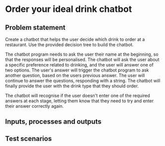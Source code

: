 # Order your ideal drink chatbot

## Problem statement

Create a chatbot that helps the user decide which drink to order at a restaurant. Use the provided decision tree to build the chatbot.

The chatbot program needs to ask the user their name at the beginning, so that the responses will be personalised. The chatbot will ask the user about a specific preference related to drinking, and the user will answer one of two options. The user's answer will trigger the chatbot program to ask another question, based on the users previous answer. The user will continue to answer the questions, responding with a string. The chatbot will finally provide the user with the drink type that they should order. 

The chatbot will recognise if the user doesn't enter one of the required answers at each stage, letting them know that they need to try and enter their answer correctly again. 

## Inputs, processes and outputs


## Test scenarios

